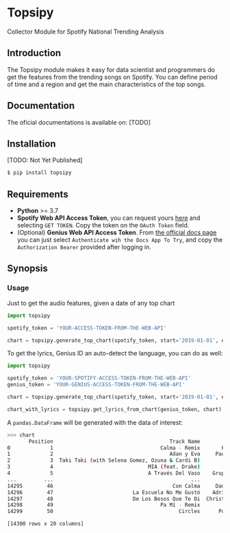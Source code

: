# Topsipy

Collector Module for Spotify National Trending Analysis

## Introduction

The Topsipy module makes it easy for data scientist and programmers do get the features from the trending songs on Spotify. You can define period of time and a region and get the main characteristics of the top songs.

## Documentation

The oficial documentations is available on: [TODO]

## Installation

[TODO: Not Yet Published]

```bash
$ pip install topsipy
```

## Requirements

- **Python** >= 3.7
- **Spotify Web API Access Token**, you can request yours [here](https://developer.spotify.com/console/get-audio-features-track/) and selecting `GET TOKEN`. Copy the token on the `OAuth Token` field.
- (Optional) **Genius Web API Access Token**. From [the official docs page](https://docs.genius.com/#/search-h2) you can just select `Authenticate wih the Docs App To Try`, and copy the `Authorization Bearer` provided after logging in.

## Synopsis

### Usage

Just to get the audio features, given a date of any top chart

```python
import topsipy

spotify_token = 'YOUR-ACCESS-TOKEN-FROM-THE-WEB-API'

chart = topsipy.generate_top_chart(spotify_token, start='2019-01-01', end='2019-10-13', region='mx')

```

To get the lyrics, Genius ID an auto-detect the language, you can do as well:

```python
import topsipy

spotify_token = 'YOUR-SPOTIFY-ACCESS-TOKEN-FROM-THE-WEB-API'
genius_token = 'YOUR-GENIUS-ACCESS-TOKEN-FROM-THE-WEB-API'

chart = topsipy.generate_top_chart(spotify_token, start='2019-01-01', end='2019-10-13', region='mx')

chart_with_lyrics = topsipy.get_lyrics_from_chart(genius_token, chart)
```

A `pandas.DataFrame` will be generated with the data of interest:

```bash
>>> chart
       Position                                      Track Name           Artist  Streams  ... speechiness    tempo time_signature  valence
0             1                                   Calma - Remix       Pedro Capó   737894  ...      0.0524  126.899              4    0.761
1             2                                      Adan y Eva     Paulo Londra   415066  ...      0.3360  171.993              4    0.720
2             3  Taki Taki (with Selena Gomez, Ozuna & Cardi B)         DJ Snake   409061  ...      0.2290   95.948              4    0.591
3             4                               MIA (feat. Drake)        Bad Bunny   377855  ...      0.0621   97.062              4    0.158
4             5                               A Través Del Vaso    Grupo Arranke   346975  ...      0.0297  143.851              3    0.920
...         ...                                             ...              ...      ...  ...         ...      ...            ...      ...
14295        46                                       Con Calma     Daddy Yankee   141397  ...      0.0593   93.989              4    0.656
14296        47                          La Escuela No Me Gustó    Adriel Favela   139350  ...      0.0371  112.548              4    0.844
14297        48                          De Los Besos Que Te Di  Christian Nodal   139294  ...      0.0422  195.593              4    0.709
14298        49                                   Pa Mí - Remix            Dalex   137812  ...      0.2200  170.018              4    0.727
14299        50                                         Circles      Post Malone   131109  ...      0.0395  120.042              4    0.5

[14300 rows x 20 columns]
```
